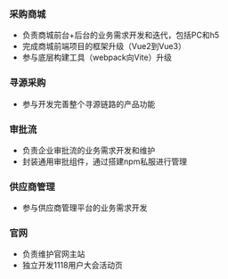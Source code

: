 ### 采购商城

* 负责商城前台+后台的业务需求开发和迭代，包括PC和h5
* 完成商城前端项目的框架升级（Vue2到Vue3）
* 参与底层构建工具（webpack向Vite）升级

### 寻源采购

* 参与开发完善整个寻源链路的产品功能

### 审批流

* 负责企业审批流的业务需求开发和维护
* 封装通用审批组件，通过搭建npm私服进行管理

### 供应商管理

* 参与供应商管理平台的业务需求开发

### 官网

* 负责维护官网主站
* 独立开发1118用户大会活动页
